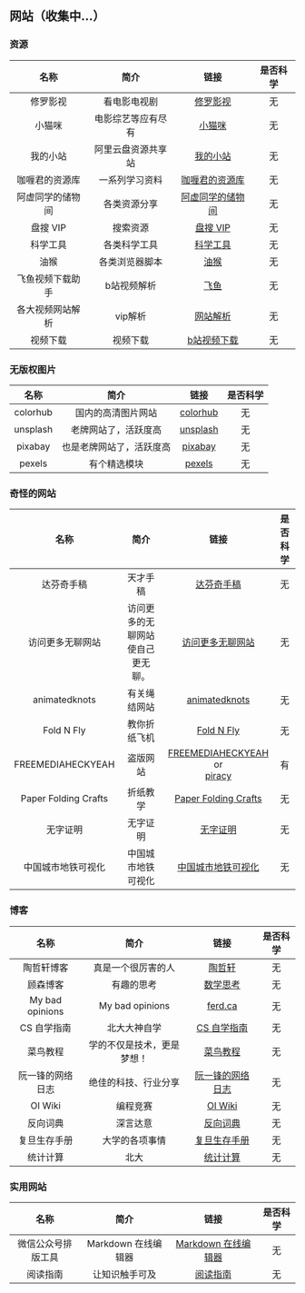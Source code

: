 ## 网站（收集中...）

### 资源

|       名称       |        简介        |                         链接                          | 是否科学 |
| :--------------: | :----------------: | :---------------------------------------------------: | :------: |
|     修罗影视     |    看电影电视剧    |           [修罗影视](https://www.xlys.me/)            |    无    |
|      小猫咪      | 电影综艺等应有尽有 |          [小猫咪](https://zy.xiaomaomi.cc/)           |    无    |
|     我的小站     | 阿里云盘资源共享站 |            [我的小站](https://pan666.net/)            |    无    |
|  咖喱君的资源库  |   一系列学习资料   |      [咖喱君的资源库](https://link3.cc/galijun)       |    无    |
| 阿虚同学的储物间 |    各类资源分享    |      [阿虚同学的储物间](https://axutongxue.com/)      |    无    |
|     盘搜 VIP     |      搜索资源      |          [盘搜 VIP](https://www.pansou.vip/)          |    无    |
|     科学工具     |    各类科学工具    |       [科学工具](https://www.kexuegongju.com/)        |    无    |
|       油猴       |   各类浏览器脚本   |         [油猴](https://greasyfork.org/zh-CN)          |    无    |
| 飞鱼视频下载助手 |    b站视频解析     |           [飞鱼](https://www.feiyudo.com/)            |    无    |
| 各大视频网站解析 |      vip解析       | [网站解析](https://dan-teng.top/app/tool/play_s.html) |    无    |
|     视频下载     |      视频下载      |    [b站视频下载](https://snapany.com/zh/bilibili)     |    无    |

### 无版权图片

|   名称   |           简介           |               链接                | 是否科学 |
| :------: | :----------------------: | :-------------------------------: | :------: |
| colorhub |    国内的高清图片网站    | [colorhub](https://colorhub.me/)  |    无    |
| unsplash |   老牌网站了，活跃度高   | [unsplash](https://unsplash.com/) |    无    |
| pixabay  | 也是老牌网站了，活跃度高 |  [pixabay](https://pixabay.com/)  |    无    |
|  pexels  |       有个精选模块       | [pexels](https://www.pexels.com/) |    无    |

### 奇怪的网站

|         名称         |               简介               |                             链接                             | 是否科学 |
| :------------------: | :------------------------------: | :----------------------------------------------------------: | :------: |
|      达芬奇手稿      |             天才手稿             |       [达芬奇手稿](http://www.drawingsofleonardo.org/)       |    无    |
|   访问更多无聊网站   | 访问更多的无聊网站使自己更无聊。 |        [访问更多无聊网站](https://theuselessweb.com/)        |    无    |
|    animatedknots     |           有关绳结网站           |       [animatedknots](https://www.animatedknots.com/)        |    无    |
|      Fold N Fly      |           教你折纸飞机           |           [Fold N Fly](https://www.foldnfly.com/)            |    无    |
|  FREEMEDIAHECKYEAH   |             盗版网站             | [FREEMEDIAHECKYEAH](https://www.reddit.com/r/FREEMEDIAHECKYEAH/wiki/index/) or<br />[piracy](https://rentry.org/Piracy-BG) |    有    |
| Paper Folding Crafts |             折纸教学             | [Paper Folding Crafts](https://www.origamiway.com/paper-folding-crafts-step-by-step.shtml) |    无    |
|       无字证明       |             无字证明             | [无字证明](https://artofproblemsolving.com/wiki/index.php/Proofs_without_words) |    无    |
|  中国城市地铁可视化  |        中国城市地铁可视化        |        [中国城市地铁可视化](https://subway.cuvii.dev)        |    无    |

### 博客

|       名称       |            简介            |                             链接                             | 是否科学 |
| :--------------: | :------------------------: | :----------------------------------------------------------: | :------: |
|    陶哲轩博客    |     真是一个很厉害的人     |          [陶哲轩](https://terrytao.wordpress.com/)           |    无    |
|     顾森博客     |         有趣的思考         |             [数学思考](http://www.matrix67.com/)             |    无    |
| My bad opinions  |      My bad opinions       |                 [ferd.ca](https://ferd.ca/)                  |    无    |
|   CS 自学指南    |        北大大神自学        |              [CS 自学指南](https://csdiy.wiki/)              |    无    |
|     菜鸟教程     | 学的不仅是技术，更是梦想！ |             [菜鸟教程](https://www.runoob.com/)              |    无    |
| 阮一锋的网络日志 |    绝佳的科技、行业分享    |     [阮一锋的网络日志](https://www.ruanyifeng.com/blog/)     |    无    |
|     OI Wiki      |          编程竞赛          |               [OI Wiki](https://oi-wiki.org/)                |    无    |
|     反向词典     |          深言达意          |           [反向词典](https://www.shenyandayi.com/)           |    无    |
|   复旦生存手册   |       大学的各项事情       | [复旦生存手册](https://fudanmanual.github.io/FudanManual/Intro/) |    无    |
|     统计计算     |            北大            | [统计计算](https://www.math.pku.edu.cn/teachers/lidf/docs/statcomp/html/_statcompbook/index.html) |    无    |

### 实用网站

|        名称        |        简介         |                          链接                          | 是否科学 |
| :----------------: | :-----------------: | :----------------------------------------------------: | :------: |
| 微信公众号排版工具 | Markdown 在线编辑器 | [Markdown 在线编辑器](https://markdown.com.cn/editor/) |    无    |
|      阅读指南      |   让知识触手可及    |            [阅读指南](https://readzn.com/)             |    无    |
